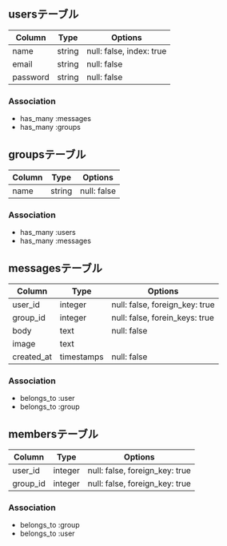 ## usersテーブル

|Column|Type|Options|
|------|----|------|
|name|string|null: false, index: true|
|email|string|null: false|
|password|string|null: false|

### Association
- has_many :messages
- has_many :groups



## groupsテーブル

|Column|Type|Options|
|------|----|------|
|name|string|null: false|

### Association
- has_many :users
- has_many :messages



## messagesテーブル

|Column|Type|Options|
|------|----|------|
|user_id|integer|null: false, foreign_key: true|
|group_id|integer|null: false, forein_keys: true|
|body|text|null: false|
|image|text||
|created_at|timestamps|null: false|

### Association
- belongs_to :user
- belongs_to :group



## membersテーブル

|Column|Type|Options|
|------|----|------|
|user_id|integer|null: false, foreign_key: true|
|group_id|integer|null: false, foreign_key: true|


### Association
- belongs_to :group
- belongs_to :user
